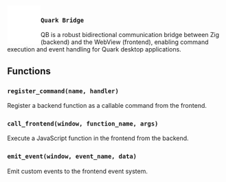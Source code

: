 <img src="../../assets/branding/quark_white.svg" width="78px" align="left">

### `Quark Bridge`

QB is a robust bidirectional communication bridge between Zig (backend) and the WebView (frontend), enabling command execution and event handling for Quark desktop applications.

## Functions
<!-- Explain this better in the "comment" branch -->

### `register_command(name, handler)`
Register a backend function as a callable command from the frontend.

### `call_frontend(window, function_name, args)`
Execute a JavaScript function in the frontend from the backend.

### `emit_event(window, event_name, data)`
Emit custom events to the frontend event system.
